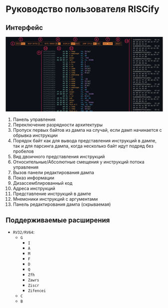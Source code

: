 # Руководство пользователя RISCify

## Интерфейс

![Изображение интерфейса](images/interface.png)

1. Панель управления
2. Переключение разрядности архитектуры
3. Пропуск первых байтов из дампа на случай, если дамп начинается с обрывка инструкции
4. Порядок байт как для вывода представления инструкций в дампе, так и для парсинга дампа, когда несколько байт идут подряд без пробелов
5. Вид двоичного представления инструкций
6. Относительные/Абсолютные смещения у инструкций потока управления
7. Вызов панели редактирования дампа
8. Показ информации
9. Дизассемблированный код
10. Адреса инструкций
11. Представление инструкций в дампе
12. Мнемоники инструкций с аргументами
13. Панель редактирования дампа (скрываемая)

## Поддерживаемые расширения

- `RV32/RV64`:
  - `G`
    - `I`
    - `A`
    - `M`
    - `F`
    - `D`
    - `Q`
    - `Zfh`
    - `Zawrs`
    - `Ziscr`
    - `Zifencei`
  - `C`
  - `B`
